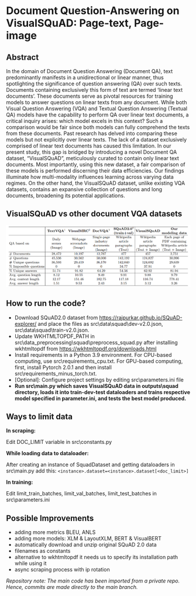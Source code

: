 # Document Question-Answering on VisualSQuAD: Page-text, Page-image 

##  Abstract
In the domain of Document Question Answering (Document QA), text predominantly manifests in a unidirectional or linear manner, thus spotlighting the significance of question answering (QA) over such texts. Documents containing exclusively this form of text are termed ‘linear text documents’. These documents serve as pivotal resources for training models to answer questions on linear texts from any document. While both Visual Question Answering (VQA) and Textual Question Answering (Textual QA) models have the capability to perform QA over linear text documents, a critical inquiry arises: which model excels in this context? Such a comparison would be fair since both models can fully comprehend the texts from these documents. Past research has delved into comparing these models but not explicitly over linear texts. The lack of a dataset exclusively comprised of linear text documents has caused this limitation. In our present study, this gap is bridged by introducing a novel Document QA dataset, “VisualSQuAD”, meticulously curated to contain only linear text documents. Most importantly, using this new dataset, a fair comparison of these models is performed discerning their data efficiencies. Our findings illuminate how multi-modality influences learning across varying data regimes. On the other hand, the VisualSQuAD dataset, unlike existing VQA datasets, contains an expansive collection of questions and long documents, broadening its potential applications.

## VisualSQuAD vs other document VQA datasets
![alt text](src/readme_images/DocVQA_datasets_comparison.png) 

## How to run the code?

- Download SQuAD2.0 dataset from https://rajpurkar.github.io/SQuAD-explorer/  and place the files as src\data\squad\dev-v2.0.json, src\data\squad\train-v2.0.json.
- Update WKHTMLTOPDF_PATH in src\data_preprocessing\squad\preprocess_squad.py after installing wkhtmltopdf from https://wkhtmltopdf.org/downloads.html 
- Install requirements in a Python 3.9 environment. For CPU-based computing, use src\requirements_cpu.txt. For GPU-based computing, first, install Pytorch 2.0.1 and then install src\requirements_minus_torch.txt.
- [Optional]: Configure project settings by editing src\parameters.ini file
- **Run src\main.py which saves VisualSQuAD data in outputs\squad directory, loads it into train-dev-test dataloaders and trains respective model specified in parameter.ini, and tests the best model produced.**

## Ways to limit data

**In scraping:**

Edit DOC_LIMIT variable in src\constants.py

**While loading data to dataloader:**

After creating an instance of SquadDataset and getting dataloaders in src\main.py add this: `<instance>.dataset=<instance>.dataset[<doc_limit>]`

**In training:**

Edit limit_train_batches, limit_val_batches, limit_test_batches in src\parameters.ini

## Possible Improvements
- adding more metrics BLEU, ANLS
- adding more models: XLM & LayoutXLM, BERT & VisualBERT
- automatically download and unzip original SQuAD 2.0 data
- filenames as constants
- alternative to wkhtmltopdf it needs us to specify its installation path while using it
- async scraping process with ip rotation

*Repository note: The main code has been imported from a private repo. Hence, commits are made directly to the main branch.*
